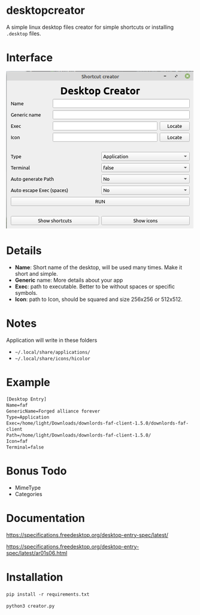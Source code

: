 # desktopcreator

A simple linux desktop files creator for simple shortcuts or installing `.desktop` files.


# Interface

![Screenshot](screenshot.png)

# Details

* **Name**: Short name of the desktop, will be used many times. Make it short and simple.
* **Generic** name: More details about your app
* **Exec**: path to executable. Better to be without spaces or specific symbols.
* **Icon**: path to Icon, should be squared and size 256x256 or 512x512.

# Notes

Application will write in these folders

* `~/.local/share/applications/`
* `~/.local/share/icons/hicolor`

# Example

```buildoutcfg
[Desktop Entry]
Name=faf
GenericName=Forged alliance forever
Type=Application
Exec=/home/light/Downloads/downlords-faf-client-1.5.0/downlords-faf-client
Path=/home/light/Downloads/downlords-faf-client-1.5.0/
Icon=faf
Terminal=false
```

# Bonus Todo

* MimeType
* Categories

# Documentation
https://specifications.freedesktop.org/desktop-entry-spec/latest/

https://specifications.freedesktop.org/desktop-entry-spec/latest/ar01s06.html

# Installation

`pip install -r requirements.txt`

`python3 creator.py`